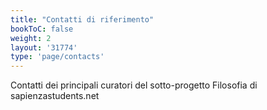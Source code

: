 ```yaml
---
title: "Contatti di riferimento"
bookToC: false
weight: 2
layout: '31774'
type: 'page/contacts'
---
```


Contatti dei principali curatori del sotto-progetto Filosofia di sapienzastudents.net
